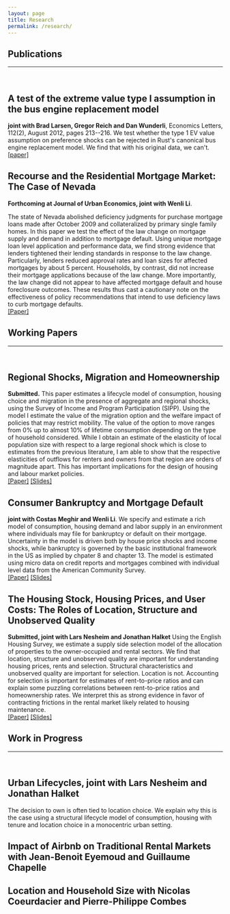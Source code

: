 ```yaml
---
layout: page
title: Research
permalink: /research/
---
```



## **Publications**

---  
  
<br>

## A test of the extreme value type I assumption in the bus engine replacement model

**joint with Brad Larsen, Gregor Reich and Dan Wunderli**, Economics Letters, 112(2), August 2012, pages 213--216. We test whether the type 1 EV value assumption on preference shocks can be rejected in Rust's canonical bus engine replacement model. We find that with his original data, we can't.  
[[paper]](http://www.sciencedirect.com/science/article/pii/S0165176512000870)


## Recourse and the Residential Mortgage Market: The Case of Nevada 
**Forthcoming at Journal of Urban Economics, joint with Wenli Li**. 

The state of Nevada abolished deficiency judgments for purchase mortgage loans made after October 2009 and collateralized by primary single family homes. In this paper we test the effect of the law change on mortgage supply and demand in addition to mortgage default. Using unique mortgage loan level application and performance data, we find strong evidence that lenders tightened their lending standards in response to the law change. Particularly, lenders reduced approval rates and loan sizes for affected mortgages by about 5 percent. Households, by contrast, did not increase their mortgage applications because of the law change. More importantly, the law change did not appear to have affected mortgage default and house foreclosure outcomes. These results thus cast a cautionary note on the effectiveness of policy recommendations that intend to use deficiency laws to curb mortgage defaults.  
[[Paper]](https://www.dropbox.com/s/kezqhin1r04vsst/nevada_nov_2016.pdf?dl=0)


   
## **Working Papers**

---  
  
<br>

## Regional Shocks, Migration and Homeownership

**Submitted.** 
This paper estimates a lifecycle model of consumption, housing choice and migration in the presence of aggregate and regional shocks, using the Survey of Income and Program Participation (SIPP). Using the model I estimate the value of the migration option and the welfare impact of policies that may restrict mobility. The value of the option to move ranges from 0% up to almost 10% of lifetime consumption depending on the type of household considered. While I obtain an estimate of the elasticity of local population size with respect to a large regional shock which is close to estimates from the previous literature, I am able to show that the respective elasticities of outflows for renters and owners from that region are orders of magnitude apart. This has important implications for the design of housing and labour market policies.  
[[Paper]](https://dl.dropboxusercontent.com/u/109115/website/oswald_jmp.pdf) [[Slides]](https://www.dropbox.com/s/3c7pdekqa5x6dp4/slides-BGSE-55min.pdf?dl=0)

## Consumer Bankruptcy and Mortgage Default

**joint with Costas Meghir and Wenli Li**. We specify and estimate a rich model of consumption, housing demand and labor supply in an environment where individuals may file for bankruptcy or default on their mortgage. Uncertainty in the model is driven both by house price shocks and income shocks, while bankruptcy is governed by the basic institutional framework in the US as implied by chpater 8 and chapter 13. The model is estimated using micro data on credit reports and mortgages combined with individual level data from the American Community Survey.   
[[Paper]](https://dl.dropboxusercontent.com/u/109115/website/bankruptcy.pdf)  [[Slides]](https://www.dropbox.com/s/kfmyyp9yx9xmafm/Li-Meghir-Oswald.pdf?dl=0)

## The Housing Stock, Housing Prices, and User Costs: The Roles of Location, Structure and Unobserved Quality

**Submitted, joint with Lars Nesheim and Jonathan Halket** Using the English Housing Survey, we estimate a supply side selection model of the allocation of properties to the owner-occupied and rental sectors. We find that location, structure and unobserved quality are important for understanding housing prices, rents and selection. Structural characteristics and unobserved quality are important for selection. Location is not. Accounting for selection is important for estimates of rent-to-price ratios and can explain some puzzling correlations between rent-to-price ratios and homeownership rates. We interpret this as strong evidence in favor of contracting frictions in the rental market likely related to housing maintenance.  
[[Paper]](https://www.dropbox.com/s/ch4zzpyha9cx9rf/SelectionModel_20160323.pdf?dl=0)  [[Slides]](https://www.dropbox.com/s/r6rs3taihxyx5a3/20161206_Lausanne.pdf?dl=0)

## **Work in Progress**

---  
  
<br>

## Urban Lifecycles, joint with Lars Nesheim and Jonathan Halket

The decision to own is often tied to location choice. We explain why this is the case using a structural lifecycle model of consumption, housing with tenure and location choice in a monocentric urban setting.

## Impact of Airbnb on Traditional Rental Markets with Jean-Benoit Eyemoud and Guillaume Chapelle

## Location and Household Size with Nicolas Coeurdacier and Pierre-Philippe Combes






